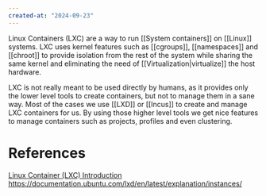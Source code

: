 ```yaml
---
created-at: "2024-09-23"
---
```


Linux Containers (LXC) are a way to run [[System containers]] on [[Linux]] systems. LXC uses kernel features such as [[cgroups]], [[namespaces]] and [[chroot]] to provide isolation from the rest of the system while sharing the same kernel and eliminating the need of [[Virtualization|virtualize]] the host hardware.

LXC is not really meant to be used directly by humans, as it provides only the lower level tools to create containers, but not to manage them in a sane way. Most of the cases we use [[LXD]] or [[Incus]] to create and manage LXC containers for us. By using those higher level tools we get nice features to manage containers such as projects, profiles and even clustering.

# References

[Linux Container (LXC) Introduction](https://www.youtube.com/watch?v=_KnmRdK69qM)
https://documentation.ubuntu.com/lxd/en/latest/explanation/instances/
